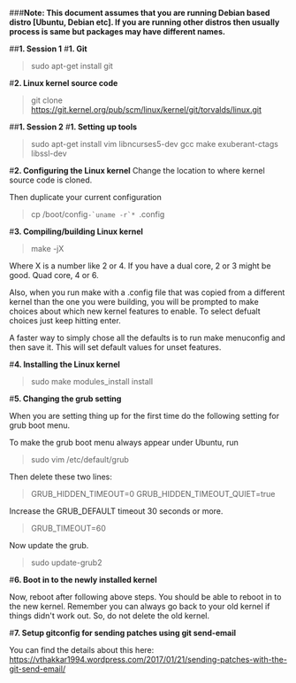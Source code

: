 ###**Note: This document assumes that you are running Debian based distro [Ubuntu, Debian etc]. If you are running other distros then usually process is same but packages may have different names.**

##**1. Session 1**
#**1. Git**

> sudo apt-get install git

#**2. Linux kernel source code**

> git clone https://git.kernel.org/pub/scm/linux/kernel/git/torvalds/linux.git

##**1. Session 2**
#**1. Setting up tools**
> sudo apt-get install vim libncurses5-dev gcc make exuberant-ctags libssl-dev

#**2. Configuring the Linux kernel**
Change the location to where kernel source code is cloned.

Then duplicate your current configuration

> cp /boot/config``-`uname -r`* ``.config 

#**3. Compiling/building Linux kernel**

> make -jX

Where X is a number like 2 or 4. If you have a dual core, 2 or 3 might be good. Quad core, 4 or 6.

Also, when you run make with a .config file that was copied from a different kernel than the one you were building, you will be prompted to make choices about which new kernel features to enable. To select defualt choices just keep hitting enter. 

A faster way to simply chose all the defaults is to run make menuconfig and then save it. This will set default values for unset features.

#**4. Installing the Linux kernel**

> sudo make modules_install install 

#**5. Changing the grub setting**

When you are setting thing up for the first time do the following setting for grub boot menu.

To make the grub boot menu always appear under Ubuntu, run
> sudo vim /etc/default/grub 

Then delete these two lines:

> GRUB_HIDDEN_TIMEOUT=0 GRUB_HIDDEN_TIMEOUT_QUIET=true 

Increase the GRUB_DEFAULT timeout 30 seconds or more.

> GRUB_TIMEOUT=60

Now update the grub.

> sudo update-grub2

#**6. Boot in to the newly installed kernel**

Now, reboot after following above steps. You should be able to reboot in to the new kernel.
Remember you can always go back to your old kernel if things didn't work out. So, do not delete
the old kernel.

#**7. Setup gitconfig for sending patches using git send-email**

You can find the details about this here: https://vthakkar1994.wordpress.com/2017/01/21/sending-patches-with-the-git-send-email/
